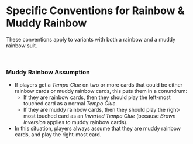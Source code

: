 # Specific Conventions for Rainbow & Muddy Rainbow

These conventions apply to variants with both a rainbow and a muddy rainbow suit.

<br />

### Muddy Rainbow Assumption

* If players get a *Tempo Clue* on two or more cards that could be either rainbow cards or muddy rainbow cards, this puts them in a conundrum:
  * If they are rainbow cards, then they should play the left-most touched card as a normal *Tempo Clue*.
  * If they are muddy rainbow cards, then they should play the right-most touched card as an *Inverted Tempo Clue* (because *Brown Inversion* applies to muddy rainbow cards).
* In this situation, players always assume that they are muddy rainbow cards, and play the right-most card.

